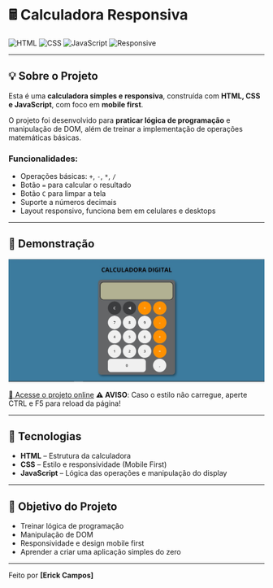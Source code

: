 # 🖩 Calculadora Responsiva

![HTML](https://img.shields.io/badge/HTML-E34F26?style=for-the-badge&logo=html5&logoColor=white)
![CSS](https://img.shields.io/badge/CSS-1572B6?style=for-the-badge&logo=css3&logoColor=white)
![JavaScript](https://img.shields.io/badge/JavaScript-F7DF1E?style=for-the-badge&logo=javascript&logoColor=black)
![Responsive](https://img.shields.io/badge/Responsive-Mobile--First-green?style=for-the-badge)

---

## 💡 Sobre o Projeto

Esta é uma **calculadora simples e responsiva**, construída com **HTML, CSS e JavaScript**, com foco em **mobile first**.

O projeto foi desenvolvido para **praticar lógica de programação** e manipulação de DOM, além de treinar a implementação de operações matemáticas básicas.

### Funcionalidades:

- Operações básicas: `+`, `-`, `*`, `/`
- Botão `=` para calcular o resultado
- Botão `C` para limpar a tela
- Suporte a números decimais
- Layout responsivo, funciona bem em celulares e desktops

---

## 📱 Demonstração

![Demonstração](/src/assets/imgs/calculator.jpg)

[🔗 Acesse o projeto online](https://erick-camposdev.github.io/CALCULADORA-DIGITAL/)
**⚠ AVISO**: Caso o estilo não carregue, aperte CTRL e F5 para reload da página!

---

## 🚀 Tecnologias

- **HTML** – Estrutura da calculadora
- **CSS** – Estilo e responsividade (Mobile First)
- **JavaScript** – Lógica das operações e manipulação do display

---

## 🎯 Objetivo do Projeto

- Treinar lógica de programação
- Manipulação de DOM
- Responsividade e design mobile first
- Aprender a criar uma aplicação simples do zero

---

Feito por **[Erick Campos]**
